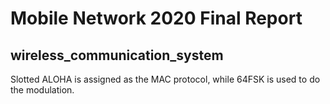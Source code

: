 # Mobile Network 2020 Final Report
## wireless_communication_system
Slotted ALOHA is assigned as the MAC protocol, while 64FSK is used to do the modulation.
